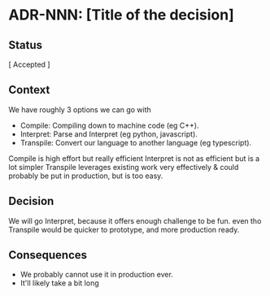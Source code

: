 # ADR-NNN: [Title of the decision]

## Status
[ Accepted ]

## Context
We have roughly 3 options we can go with
* Compile: Compiling down to machine code (eg C++).
* Interpret: Parse and Interpret (eg python, javascript).
* Transpile: Convert our language to another language (eg typescript).

Compile is high effort but really efficient
Interpret is not as efficient but is a lot simpler
Transpile leverages existing work very effectively & could probably be put in production, but is too easy. 

## Decision
We will go Interpret, because it offers enough challenge to be fun.
even tho Transpile would be quicker to prototype, and more production ready.

## Consequences
* We probably cannot use it in production ever.
* It'll likely take a bit long